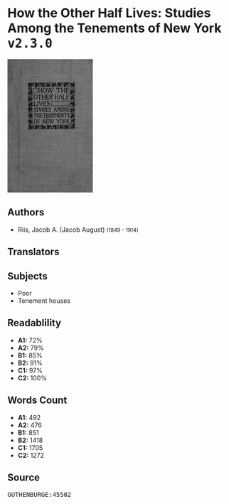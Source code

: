 # How the Other Half Lives: Studies Among the Tenements of New York <kbd>v2.3.0</kbd>

![](./cover.medium.jpg "")

## Authors


 - Riis, Jacob A. (Jacob August) <small>(1849 - 1914)</small>

## Translators



## Subjects


 - Poor
 - Tenement houses

## Readablility


 - **A1:** 72%
 - **A2:** 79%
 - **B1:** 85%
 - **B2:** 91%
 - **C1:** 97%
 - **C2:** 100%

## Words Count


 - **A1:** 492
 - **A2:** 476
 - **B1:** 851
 - **B2:** 1418
 - **C1:** 1705
 - **C2:** 1272

## Source


<kbd>GUTHENBURGE:45502</kbd>
